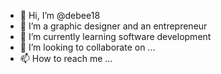 - 👋 Hi, I’m @debee18
- 👀 I’m a graphic designer and an entrepreneur 
- 🌱 I’m currently learning software development
- 💞️ I’m looking to collaborate on ...
- 📫 How to reach me ...

<!---
debee18/debee18 is a ✨ special ✨ repository because its `README.md` (this file) appears on your GitHub profile.
You can click the Preview link to take a look at your changes.
--->
